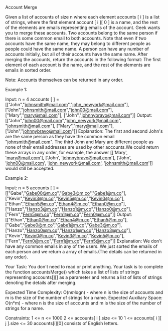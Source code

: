 Account Merge

Given a list of accounts of size n where each element accounts [ i ] is a list of strings, where the first element account [ i ][ 0 ]  is a name, and the rest of the elements are emails representing emails of the account.
Geek wants you to merge these accounts. Two accounts belong to the same person if there is some common email to both accounts. Note that even if two accounts have the same name, they may belong to different people as people could have the same name. A person can have any number of accounts initially, but all of their accounts have the same name.
After merging the accounts, return the accounts in the following format: The first element of each account is the name, and the rest of the elements are emails in sorted order.

Note: Accounts themselves can be returned in any order.

Example 1:

Input:
n = 4
accounts [ ] =
[["John","johnsmith@mail.com","john_newyork@mail.com"],
["John","johnsmith@mail.com","john00@mail.com"],
["Mary","mary@mail.com"],
["John","johnnybravo@mail.com"]]
Output:
[["John","john00@mail.com","john_newyork@mail.com", "johnsmith@mail.com"],
["Mary","mary@mail.com"],
["John","johnnybravo@mail.com"]]
Explanation:
The first and second John's are the same person as they have the common email "johnsmith@mail.com". The third John and Mary are different people as none of their email addresses are used by other accounts.We could return these arrays in any order, for example, the answer [['Mary', 'mary@mail.com'], ['John', 'johnnybravo@mail.com'], ['John', 'john00@mail.com', 'john_newyork@mail.com', 'johnsmith@mail.com']] would still be accepted.


Example 2:

Input:
n = 5
accounts [ ] =
[["Gabe","Gabe00@m.co","Gabe3@m.co","Gabe1@m.co"],
["Kevin","Kevin3@m.co","Kevin5@m.co","Kevin0@m.co"],
["Ethan","Ethan5@m.co","Ethan4@m.co","Ethan0@m.co"],
["Hanzo","Hanzo3@m.co","Hanzo1@m.co","Hanzo0@m.co"],
["Fern","Fern5@m.co","Fern1@m.co","Fern0@m.co"]]
Output:
[["Ethan","Ethan0@m.co","Ethan4@m.co","Ethan5@m.co"],
["Gabe","Gabe0@m.co","Gabe1@m.co","Gabe3@m.co"],
["Hanzo","Hanzo0@m.co","Hanzo1@m.co","Hanzo3@m.co"],
["Kevin","Kevin0@m.co","Kevin3@m.co","Kevin5@m.co"],
["Fern","Fern0@m.co","Fern1@m.co","Fern5@m.co"]]
Explanation:
We don't have any common emails in any of the users. We just sorted the emails of each person and we return a array of emails.(The details can be returned in any order).


Your Task:
You don't need to read or print anything. Your task is to complete the function accountsMerge() which takes a list of lists of strings representing accounts[][] as a parameter and returns a list of lists of strings denoting the details after merging.

Expected Time Complexity: O(n*m*logn) - where n is the size of accounts and m is the size of the number of strings for a name.
Expected Auxiliary Space: O(n*m) - where n is the size of accounts and m is the size of the number of strings for a name.

Constraints:
1 <= n <= 1000
2 <= accounts[ i ].size <= 10
1 <= accounts[ i ][ j ].size <= 30
accounts[i][0] consists of English letters.